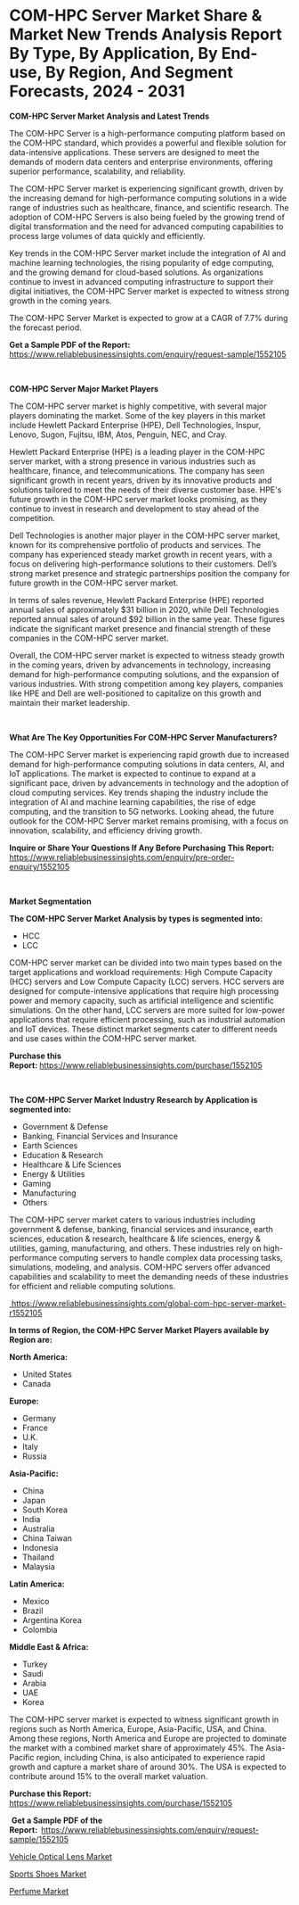 <p><h1>COM-HPC Server Market Share & Market New Trends Analysis Report By Type, By Application, By End-use, By Region, And Segment Forecasts, 2024 - 2031</h1></p><p><strong>COM-HPC Server Market Analysis and Latest Trends</strong></p>
<p><p>The COM-HPC Server is a high-performance computing platform based on the COM-HPC standard, which provides a powerful and flexible solution for data-intensive applications. These servers are designed to meet the demands of modern data centers and enterprise environments, offering superior performance, scalability, and reliability.</p><p>The COM-HPC Server market is experiencing significant growth, driven by the increasing demand for high-performance computing solutions in a wide range of industries such as healthcare, finance, and scientific research. The adoption of COM-HPC Servers is also being fueled by the growing trend of digital transformation and the need for advanced computing capabilities to process large volumes of data quickly and efficiently.</p><p>Key trends in the COM-HPC Server market include the integration of AI and machine learning technologies, the rising popularity of edge computing, and the growing demand for cloud-based solutions. As organizations continue to invest in advanced computing infrastructure to support their digital initiatives, the COM-HPC Server market is expected to witness strong growth in the coming years.</p><p>The COM-HPC Server Market is expected to grow at a CAGR of 7.7% during the forecast period.</p></p>
<p><strong>Get a Sample PDF of the Report:&nbsp;</strong> <a href="https://www.reliablebusinessinsights.com/enquiry/request-sample/1552105">https://www.reliablebusinessinsights.com/enquiry/request-sample/1552105</a></p>
<p>&nbsp;</p>
<p><strong>COM-HPC Server Major Market Players</strong></p>
<p><p>The COM-HPC server market is highly competitive, with several major players dominating the market. Some of the key players in this market include Hewlett Packard Enterprise (HPE), Dell Technologies, Inspur, Lenovo, Sugon, Fujitsu, IBM, Atos, Penguin, NEC, and Cray.</p><p>Hewlett Packard Enterprise (HPE) is a leading player in the COM-HPC server market, with a strong presence in various industries such as healthcare, finance, and telecommunications. The company has seen significant growth in recent years, driven by its innovative products and solutions tailored to meet the needs of their diverse customer base. HPE's future growth in the COM-HPC server market looks promising, as they continue to invest in research and development to stay ahead of the competition.</p><p>Dell Technologies is another major player in the COM-HPC server market, known for its comprehensive portfolio of products and services. The company has experienced steady market growth in recent years, with a focus on delivering high-performance solutions to their customers. Dell’s strong market presence and strategic partnerships position the company for future growth in the COM-HPC server market.</p><p>In terms of sales revenue, Hewlett Packard Enterprise (HPE) reported annual sales of approximately $31 billion in 2020, while Dell Technologies reported annual sales of around $92 billion in the same year. These figures indicate the significant market presence and financial strength of these companies in the COM-HPC server market.</p><p>Overall, the COM-HPC server market is expected to witness steady growth in the coming years, driven by advancements in technology, increasing demand for high-performance computing solutions, and the expansion of various industries. With strong competition among key players, companies like HPE and Dell are well-positioned to capitalize on this growth and maintain their market leadership.</p></p>
<p>&nbsp;</p>
<p><strong>What Are The Key Opportunities For COM-HPC Server Manufacturers?</strong></p>
<p><p>The COM-HPC Server market is experiencing rapid growth due to increased demand for high-performance computing solutions in data centers, AI, and IoT applications. The market is expected to continue to expand at a significant pace, driven by advancements in technology and the adoption of cloud computing services. Key trends shaping the industry include the integration of AI and machine learning capabilities, the rise of edge computing, and the transition to 5G networks. Looking ahead, the future outlook for the COM-HPC Server market remains promising, with a focus on innovation, scalability, and efficiency driving growth.</p></p>
<p><strong>Inquire or Share Your Questions If Any Before Purchasing This Report:</strong> <a href="https://www.reliablebusinessinsights.com/enquiry/pre-order-enquiry/1552105">https://www.reliablebusinessinsights.com/enquiry/pre-order-enquiry/1552105</a></p>
<p>&nbsp;</p>
<p><strong>Market Segmentation</strong></p>
<p><strong>The COM-HPC Server Market Analysis by types is segmented into:</strong></p>
<p><ul><li>HCC</li><li>LCC</li></ul></p>
<p><p>COM-HPC server market can be divided into two main types based on the target applications and workload requirements: High Compute Capacity (HCC) servers and Low Compute Capacity (LCC) servers. HCC servers are designed for compute-intensive applications that require high processing power and memory capacity, such as artificial intelligence and scientific simulations. On the other hand, LCC servers are more suited for low-power applications that require efficient processing, such as industrial automation and IoT devices. These distinct market segments cater to different needs and use cases within the COM-HPC server market.</p></p>
<p><strong>Purchase this Report:&nbsp;</strong><a href="https://www.reliablebusinessinsights.com/purchase/1552105">https://www.reliablebusinessinsights.com/purchase/1552105</a></p>
<p>&nbsp;</p>
<p><strong>The COM-HPC Server Market Industry Research by Application is segmented into:</strong></p>
<p><ul><li>Government & Defense</li><li>Banking, Financial Services and Insurance</li><li>Earth Sciences</li><li>Education & Research</li><li>Healthcare & Life Sciences</li><li>Energy & Utilities</li><li>Gaming</li><li>Manufacturing</li><li>Others</li></ul></p>
<p><p>The COM-HPC server market caters to various industries including government & defense, banking, financial services and insurance, earth sciences, education & research, healthcare & life sciences, energy & utilities, gaming, manufacturing, and others. These industries rely on high-performance computing servers to handle complex data processing tasks, simulations, modeling, and analysis. COM-HPC servers offer advanced capabilities and scalability to meet the demanding needs of these industries for efficient and reliable computing solutions.</p></p>
<p><a href="https://www.reliablebusinessinsights.com/global-com-hpc-server-market-r1552105">&nbsp;https://www.reliablebusinessinsights.com/global-com-hpc-server-market-r1552105</a></p>
<p><strong>In terms of Region, the COM-HPC Server Market Players available by Region are:</strong></p>
<p>
    <p> <strong> North America: </strong>
        <ul>
            <li>United States</li>
            <li>Canada</li>
        </ul>
        </p> 
    <p> <strong> Europe: </strong>
        <ul>
            <li>Germany</li>
            <li>France</li>
            <li>U.K.</li>
            <li>Italy</li>
            <li>Russia</li>
        </ul>
        </p> 
    <p> <strong> Asia-Pacific: </strong>
        <ul>
            <li>China</li>
            <li>Japan</li>
            <li>South Korea</li>
            <li>India</li>
            <li>Australia</li>
            <li>China Taiwan</li>
            <li>Indonesia</li>
            <li>Thailand</li>
            <li>Malaysia</li>
        </ul>
        </p> 
    <p> <strong> Latin America: </strong>
        <ul>
            <li>Mexico</li>
            <li>Brazil</li>
            <li>Argentina Korea</li>
            <li>Colombia</li>
        </ul>
        </p> 
    <p> <strong> Middle East & Africa: </strong>
        <ul>
            <li>Turkey</li>
            <li>Saudi</li>
            <li>Arabia</li>
            <li>UAE</li>
            <li>Korea</li>
        </ul>
    </p>
    </p>
<p><p>The COM-HPC server market is expected to witness significant growth in regions such as North America, Europe, Asia-Pacific, USA, and China. Among these regions, North America and Europe are projected to dominate the market with a combined market share of approximately 45%. The Asia-Pacific region, including China, is also anticipated to experience rapid growth and capture a market share of around 30%. The USA is expected to contribute around 15% to the overall market valuation.</p></p>
<p><strong>Purchase this Report: </strong><a href="https://www.reliablebusinessinsights.com/purchase/1552105">https://www.reliablebusinessinsights.com/purchase/1552105</a></p>
<p>&nbsp;<strong>Get a Sample PDF of the Report:&nbsp;&nbsp;</strong><a href="https://www.reliablebusinessinsights.com/enquiry/request-sample/1552105">https://www.reliablebusinessinsights.com/enquiry/request-sample/1552105</a></p>
<p><strong></strong></p>
<p><p><a href="https://github.com/AidaLakin1908/Market-Research-Report-List-1/blob/main/vehicle-optical-lens-market.md">Vehicle Optical Lens Market</a></p><p><a href="https://github.com/heatherogden68774/Market-Research-Report-List-1/blob/main/sports-shoes-market.md">Sports Shoes Market</a></p><p><a href="https://github.com/valeriecruz651/Market-Research-Report-List-1/blob/main/perfume-market.md">Perfume Market</a></p></p>